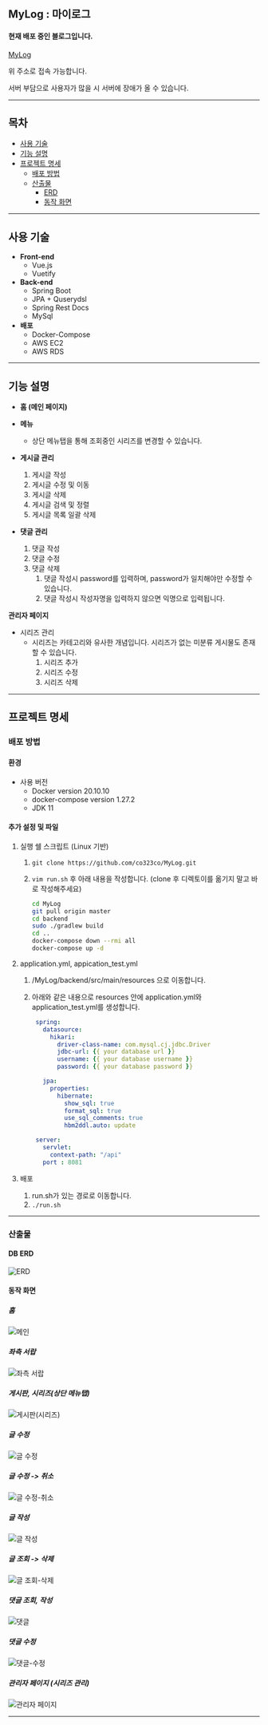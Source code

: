 MyLog : 마이로그
---


#### 현재 배포 중인 블로그입니다.

[MyLog](http://mylog.cf)

위 주소로 접속 가능합니다.

서버 부담으로 사용자가 많을 시 서버에 장애가 올 수 있습니다.



---
## 목차

- [사용 기술](#사용-기술)   
- [기능 설명](#기능-설명)
- [프로젝트 명세](#프로젝트-명세)
  - [배포 방법](#배포-방법)
  - [산출물](#산출물) 
    - [ERD](#DB-ERD) 
    - [동작 화면](#동작-화면) 

---

## 사용 기술
- **Front-end**
	- Vue.js
	-  Vuetify
- **Back-end**
	- Spring Boot
	- JPA + Quserydsl
	- Spring Rest Docs
	- MySql
- **배포**
	- Docker-Compose
	-  AWS EC2
	-   AWS RDS
---

## 기능 설명

- **홈 (메인 페이지)**
- **메뉴**
  - 상단 메뉴탭을 통해 조회중인 시리즈를 변경할 수 있습니다.

- **게시글 관리**
    1. 게시글 작성
    2. 게시글 수정 및 이동
    3. 게시글 삭제
    4. 게시글 검색 및 정렬 
    5. 게시글 목록 일괄 삭제
- **댓글 관리**
    1. 댓글 작성
    2. 댓글 수정
    3. 댓글 삭제
       1. 댓글 작성시 password를 입력하며, password가 일치해야만 수정할 수 있습니다.
       2. 댓글 작성시 작성자명을 입력하지 않으면 익명으로 입력됩니다.

**관리자 페이지**

- 시리즈 관리
  - 시리즈는 카테고리와 유사한 개념입니다. 시리즈가 없는 미분류 게시물도 존재할 수 있습니다.
    1. 시리즈 추가
    2. 시리즈 수정
    3. 시리즈 삭제

---

## 프로젝트 명세

### 배포 방법

#### 환경

- 사용 버전	
  - Docker version 20.10.10
  - docker-compose version 1.27.2
  - JDK 11

#### 추가 설정 및 파일

1. 실행 쉘 스크립트 (Linux 기반)	
   1. ```git clone https://github.com/co323co/MyLog.git```
   
   2. ```vim run.sh``` 후 아래 내용을 작성합니다. (clone 후 디렉토이를 옮기지 말고 바로 작성해주세요)
        
        ```sh
        cd MyLog
        git pull origin master
        cd backend
        sudo ./gradlew build
        cd ..
        docker-compose down --rmi all
        docker-compose up -d
   
2. application.yml, appication_test.yml

   1. /MyLog/backend/src/main/resources 으로 이동합니다.
   2. 아래와 같은 내용으로 resources 안에 application.yml와 application_test.yml를 생성합니다.

        ```yaml
         spring:
           datasource:
             hikari:
               driver-class-name: com.mysql.cj.jdbc.Driver
               jdbc-url: {{ your database url }}
               username: {{ your database username }}
               password: {{ your database password }}
        
           jpa:
             properties:
               hibernate:
                 show_sql: true
                 format_sql: true
                 use_sql_comments: true
                 hbm2ddl.auto: update
        
         server:
           servlet:
             context-path: "/api"
           port : 8081
        ```
   
3. 배포

   1. run.sh가 있는 경로로 이동합니다.
   2. ```./run.sh```

---

### 산출물

#### DB ERD

   ![ERD](https://user-images.githubusercontent.com/56910798/140428422-55179e9b-b298-4431-96fc-05992654339f.png)

#### 동작 화면

##### 홈
![메인](https://user-images.githubusercontent.com/56910798/140431638-b369cdd2-66f8-44b7-9482-dc97533a3d17.png)
##### 좌측 서랍
![좌측 서랍](https://user-images.githubusercontent.com/56910798/140431641-07a46a77-6a4a-446e-bd68-58f17716a174.png)
##### 게시판, 시리즈(상단 메뉴탭)
![게시판(시리즈)](https://user-images.githubusercontent.com/56910798/140431644-969ca9b0-d7ba-46a3-afc5-6f10deb1f44c.png)
##### 글 수정
![글 수정](https://user-images.githubusercontent.com/56910798/140431623-e633c4c6-218b-46fb-8219-9cf1abf1d0db.png)
##### 글 수정 -> 취소
![글 수정-취소](https://user-images.githubusercontent.com/56910798/140431629-dc749dd1-87f8-49dc-a43e-a99092a9acf5.png)
##### 글 작성
![글 작성](https://user-images.githubusercontent.com/56910798/140431630-468f029a-d219-4213-a9ef-72d609dc08e3.png)
##### 글 조회 -> 삭제
![글 조회-삭제](https://user-images.githubusercontent.com/56910798/140431632-37274774-39aa-4976-b7a5-c0d0ec2a2291.png)
##### 댓글 조회, 작성
![댓글](https://user-images.githubusercontent.com/56910798/140431635-6e8741cb-64ee-4fc7-acf7-989b27a50528.png)
##### 댓글 수정
![댓글-수정](https://user-images.githubusercontent.com/56910798/140431636-fbb32039-f5e0-42ee-aff4-bae4b4b25060.png)
##### 관리자 페이지 (시리즈 관리)
![관리자 페이지](https://user-images.githubusercontent.com/56910798/140431619-6a560867-2ee0-4126-8a1e-d7ed26a7e742.png)

---

